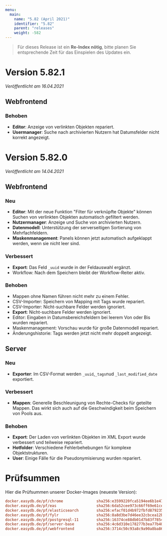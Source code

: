 ```yaml
---
menu:
  main:
    name: "5.82 (April 2021)"
    identifier: "5.82"
    parent: "releases"
    weight: -582
---
```


> Für dieses Release ist ein **Re-Index nötig**, bitte planen Sie entsprechende Zeit für das Einspielen des Updates ein. 

# Version 5.82.1

*Veröffentlicht am 16.04.2021*

## Webfrontend

### Behoben

* **Editor**: Anzeige von verlinkten Objekten repariert.
* **Usermanager**: Suche nach archivierten Nutzern hat Datumsfelder nicht korrekt angezeigt.

# Version 5.82.0

*Veröffentlicht am 14.04.2021*

## Webfrontend

### Neu

* **Editor**: Mit der neue Funktion "Filter für verknüpfte Objekte" können Suchen von verlinkten Objekten automatisch gefiltert werden.
* **Nutzermanager**: Anzeige und Suche von archivierten Nutzern.
* **Datenmodell**: Unterstützung der serverseitigen Sortierung von Mehrfachfeldern.
* **Maskenmanagement**: Panels können jetzt automatisch aufgeklappt werden, wenn sie nicht leer sind.

### Verbessert

* **Export**: Das Feld `_uuid` wurde in der Feldauswahl ergänzt.
* Workflow: Nach dem Speichern bleibt der Workflow-Reiter aktiv.

### Behoben

* Mappen ohne Namen führen nicht mehr zu einem Fehler.
* CSV-Importer: Speichern von Mapping mit Tags wurde repariert.
* CSV-Importer: Nicht-suchbare Felder werden ignoriert.
* **Export**: Nicht-suchbare Felder werden ignoriert.
* Editor: Eingaben in Datumsbereichsfeldern bei leerem Von oder Bis wurden repariert.
* Maskenmanagement: Vorschau wurde für große Datenmodell repariert.
* Änderungshistorie: Tags werden jetzt nicht mehr doppelt angezeigt.

## Server

### Neu

* **Exporter**: Im CSV-Format werden `_uuid`,`_tags`nud `_last_modified_date` exportiert.

### Verbessert

* **Mappen**: Generelle Beschleunigung von Rechte-Checks für geteilte Mappen. Das wirkt sich auch auf die Geschwindigkeit beim Speichern von Pools aus.

### Behoben

* **Export**: Der Laden von verlinkten Objekten im XML Export wurde verbessert und teilweise repariert.
* **Hotfolder**: Verschiedene Fehlerbehebungen für komplexe Objektstrukturen.
* **User**: Einige Fälle für die Pseudonymisierung wurden repariert.

# Prüfsummen

Hier die Prüfsummen unserer Docker-Images (neueste Version):

```ini
docker.easydb.de/pf/chrome               sha256:e3599220fca5194ee6b1e4792a10009982b4528f4484162d9b6a8da42b2bae10
docker.easydb.de/pf/eas                  sha256:6da52cee973c66ff69e61ced2f8b1cef36dcd4cd89fd7a091143a32b95d0e022
docker.easydb.de/pf/elasticsearch        sha256:efacf01d4b972fbfd87923598b48a761dab2d01d95282b6d987cf8932d10974e
docker.easydb.de/pf/fylr                 sha256:8a8d3be7d46ee32cbcea12b0fad14be82ebec8845b8d4e68c2288947a89e9d4b
docker.easydb.de/pf/postgresql-11        sha256:16374ce88db01d7b83f785423a04616f5175a6b52ff190cc19d8e5972f11a611
docker.easydb.de/pf/server-base          sha256:4c6d310e178277b3ea77b40ce863179a393ab435336b23a14179ed49d087d1b3
docker.easydb.de/pf/webfrontend          sha256:3714c50c93a8c9a90a8ba86a632ff5f9d715939e18e6f0e68087f840c9f98e85
```

